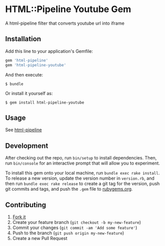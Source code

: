 # HTML::Pipeline Youtube Gem
A html-pipeline filter that converts youtube url into iframe

## Installation

Add this line to your application's Gemfile:

```ruby
gem 'html-pipeline'
gem 'html-pipeline-youtube'
```

And then execute:

    $ bundle

Or install it yourself as:

    $ gem install html-pipeline-youtube

## Usage

See [html-pipeline](https://github.com/jch/html-pipeline)


## Development

After checking out the repo, run `bin/setup` to install dependencies. Then, run `bin/console` for an interactive prompt that will allow you to experiment.

To install this gem onto your local machine, run `bundle exec rake install`. To release a new version, update the version number in `version.rb`, and then run `bundle exec rake release` to create a git tag for the version, push git commits and tags, and push the `.gem` file to [rubygems.org](https://rubygems.org).

## Contributing

1. [Fork it]( https://github.com/st0012/html-pipeline-youtube/fork )
2. Create your feature branch (`git checkout -b my-new-feature`)
3. Commit your changes (`git commit -am 'Add some feature'`)
4. Push to the branch (`git push origin my-new-feature`)
5. Create a new Pull Request
